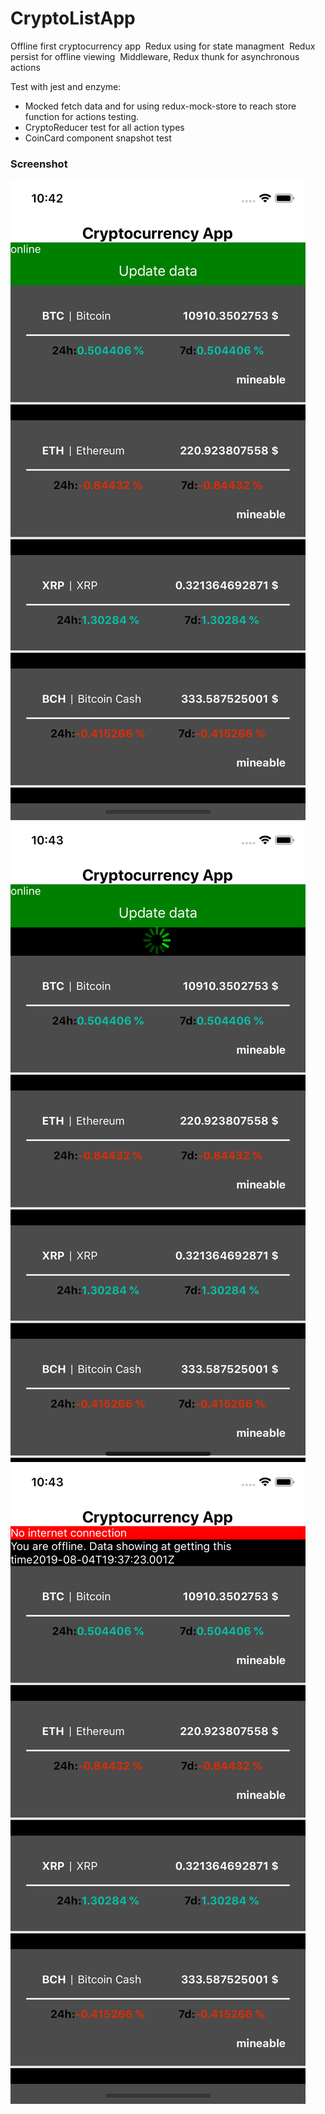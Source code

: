 # CryptoListApp
Offline first cryptocurrency app&nbsp;
Redux using for state managment&nbsp;
Redux persist for offline viewing&nbsp;
Middleware, Redux thunk for asynchronous actions &nbsp;&nbsp;

Test with jest and enzyme:
  - Mocked fetch data and for using redux-mock-store to reach store function for actions testing.
  - CryptoReducer test for all action types
  - CoinCard component snapshot test
  
  ### Screenshot
![Screenshot](ss/ss1.png)
![Screenshot](ss/ss2.png)
![Screenshot](ss/ss3.png)